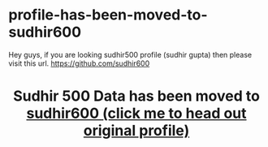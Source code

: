 # profile-has-been-moved-to-sudhir600
Hey guys, if you are looking sudhir500 profile (sudhir gupta) then please visit this url.  https://github.com/sudhir600


<center>
<h1>Sudhir 500 Data has been moved to <a href="https://github.com/sudhir600">sudhir600 (click me to head out original profile)</a></h1>
</center>
